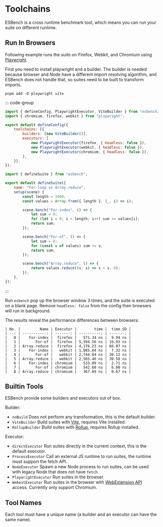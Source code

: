 # Toolchains

ESBench is a cross runtime benchmark tool, which means you can run your suite on different runtime.

## Run In Browsers

Following example runs the suite on Firefox, Webkit, and Chromium using [Playwright](https://playwright.dev).

First you need to install playwright and a builder. The builder is needed because browser and Node have a different import resolving algorithm, and ESBench does not handle that, so suites need to be built to transform imports.

```shell
pnpm add -D playwright vite
```

::: code-group
```javascript [esbench.config.js]
import { defineConfig, PlaywrightExecutor, ViteBuilder } from "esbench/host";
import { chromium, firefox, webkit } from "playwright";

export default defineConfig({
	toolchains: [{
		builders: [new ViteBuilder()],
		executors: [
			new PlaywrightExecutor(firefox, { headless: false }),
			new PlaywrightExecutor(webkit, { headless: false }),
			new PlaywrightExecutor(chromium, { headless: false }),
		],
	}],
});
```
```javascript [benchmark/array-sum.js]
import { defineSuite } from "esbench";

export default defineSuite({
	name: "For-loop vs Array.reduce",
	setup(scene) {
		const length = 1000;
		const values = Array.from({ length }, (_, i) => i);

		scene.bench("For-index", () => {
			let sum = 0;
			for (let i = 0; i < length; i++) sum += values[i];
			return sum;
		});

		scene.bench("For-of", () => {
			let sum = 0;
			for (const v of values) sum += v;
			return sum;
		});

		scene.bench("Array.reduce", () => {
			return values.reduce((v, s) => s + v, 0);
		});
	},
});
```
:::

Run `esbench` pop up the browser window 3 times, and the suite is executed on a blank page. Remove `headless: false` from the config then browsers will run in background.

The results reveal the performance differences between browsers:

```text
| No. |         Name | Executor |        time |  time.SD |
| --: | -----------: | -------: | ----------: | -------: |
|   0 |    For-index |  firefox |   571.34 ns |  9.94 ns |
|   1 |       For-of |  firefox | 5,594.56 ns | 16.03 ns |
|   2 | Array.reduce |  firefox | 4,176.23 ns | 66.07 ns |
|   3 |    For-index |   webkit | 1,085.04 ns |  7.32 ns |
|   4 |       For-of |   webkit | 2,744.84 ns | 30.12 ns |
|   5 | Array.reduce |   webkit | 2,565.46 ns | 30.58 ns |
|   6 |    For-index | chromium |   533.09 ns |  2.71 ns |
|   7 |       For-of | chromium |   542.60 ns |  6.00 ns |
|   8 | Array.reduce | chromium |   367.89 ns |  0.67 ns |
```

## Builtin Tools

ESBench provide some builders and executors out of box.

Builder:

* `noBuild` Does not perform any transformation, this is the default builder.
* `ViteBuilder` Build suites with [Vite](https://vitejs.dev), requires Vite installed.
* `RollupBuilder` Build suites with [Rollup](https://rollupjs.org/), requires Rollup installed.

Executor:

* `directExecutor` Run suites directly in the current context, this is the default executor.
* `ProcessExecutor` Call an external JS runtime to run suites, the runtime must support the fetch API.
* `NodeExecutor` Spawn a new Node process to run suites, can be used with legacy Node that does not have `fetch`.
* `PlaywrightExecutor` Run suites in the browser.
* `WebextExecutor` Run suites in the browser with [WebExtension API](https://developer.chrome.com/docs/extensions/reference/api) access. Currently only support Chromium.

## Tool Names

Each tool must have a unique name (a builder and an executor can have the same name).
